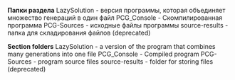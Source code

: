 **Папки раздела**
LazySolution - версия программы, которая объединяет множество генераций в один файл
PCG_Console - Скомпилированная программа
PCG-Sources - исходные файлы программы
source-results - папка для складирования файлов (deprecated)

**Section folders**
LazySolution - a version of the program that combines many generations into one file
PCG_Console - Compiled program
PCG-Sources - program source files
source-results - folder for storing files (deprecated)
